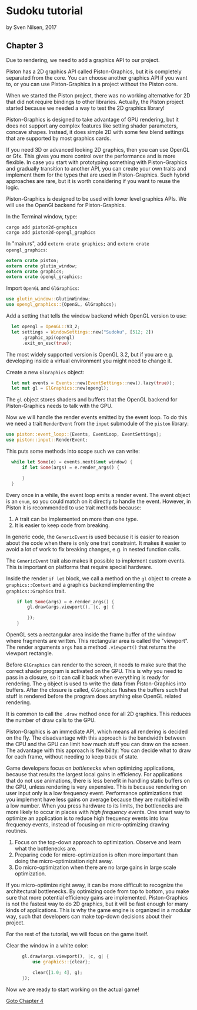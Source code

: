 # Sudoku tutorial
by Sven Nilsen, 2017

## Chapter 3

Due to rendering, we need to add a graphics API to our project.

Piston has a 2D graphics API called Piston-Graphics,
but it is completely separated from the core.
You can choose another graphics API if you want to,
or you can use Piston-Graphics in a project without the Piston core.

When we started the Piston project, there was no working alternative for 2D
that did not require bindings to other libraries.
Actually, the Piston project started because we needed a way to test the 2D graphics library!

Piston-Graphics is designed to take advantage of GPU rendering,
but it does not support any complex features like setting shader parameters,
concave shapes. Instead, it does simple 2D with some few blend settings
that are supported by most graphics cards.

If you need 3D or advanced looking 2D graphics, then you can use OpenGL
or Gfx. This gives you more control over the performance and is more flexible.
In case you start with prototyping something with Piston-Graphics and gradually
transition to another API,
you can create your own traits and implement them for the types that are
used in Piston-Graphics. Such hybrid approaches are rare, but it is worth
considering if you want to reuse the logic.

Piston-Graphics is designed to be used with lower level graphics APIs.
We will use the OpenGl backend for Piston-Graphics.

In the Terminal window, type:

```
cargo add piston2d-graphics
cargo add piston2d-opengl_graphics
```

In "main.rs", add `extern crate graphics;` and `extern crate opengl_graphics`:

```rust
extern crate piston;
extern crate glutin_window;
extern crate graphics;
extern crate opengl_graphics;
```

Import `OpenGL` and `GlGraphics`:

```rust
use glutin_window::GlutinWindow;
use opengl_graphics::{OpenGL, GlGraphics};
```

Add a setting that tells the window backend which OpenGL version to use:

```rust
  let opengl = OpenGL::V3_2;
  let settings = WindowSettings::new("Sudoku", [512; 2])
      .graphic_api(opengl)
      .exit_on_esc(true);
```

The most widely supported version is OpenGL 3.2,
but if you are e.g. developing inside a virtual environment you might
need to change it.

Create a new `GlGraphics` object:

```rust
  let mut events = Events::new(EventSettings::new().lazy(true));
  let mut gl = GlGraphics::new(opengl);
```

The `gl` object stores shaders and buffers that the OpenGL backend for Piston-Graphics needs to talk with the GPU.

Now we will handle the render events emitted by the event loop.
To do this we need a trait `RenderEvent` from the `input` submodule of
the `piston` library:

```rust
use piston::event_loop::{Events, EventLoop, EventSettings};
use piston::input::RenderEvent;
```

This puts some methods into scope such we can write:

```rust
  while let Some(e) = events.next(&mut window) {
      if let Some(args) = e.render_args() {

      }
  }
```

Every once in a while, the event loop emits a render event.
The event object is an `enum`, so you could match on it directly to
handle the event. However, in Piston it is recommended to use trait methods
because:

1. A trait can be implemented on more than one type.
2. It is easier to keep code from breaking.

In generic code, the `GenericEvent` is used because it is easier to
reason about the code when there is only one trait constraint.
It makes it easier to avoid a lot of work to fix breaking changes, e.g. in nested function calls.

The `GenericEvent` trait also makes it possible to implement custom
events. This is important on platforms that require special hardware.

Inside the render `if let` block, we call a method on the `gl` object
to create a `graphics::Context` and a graphics backend implementing
the `graphics::Graphics` trait.

```rust
    if let Some(args) = e.render_args() {
        gl.draw(args.viewport(), |c, g| {

        });
    }
```

OpenGL sets a rectangular area inside the frame buffer of the window
where fragments are written.
This rectangular area is called the "viewport".
The render arguments `args` has a method `.viewport()` that returns the viewport rectangle.

Before `GlGraphics` can render to the screen, it needs to make sure that
the correct shader program is activated on the GPU.
This is why you need to pass in a closure, so it can call it back when
everything is ready for rendering.
The `g` object is used to write the data from Piston-Graphics into buffers.
After the closure is called, `GlGraphics` flushes the buffers such that
stuff is rendered before the program does anything else OpenGL related rendering.

It is common to call the `.draw` method once for all 2D graphics.
This reduces the number of draw calls to the GPU.

Piston-Graphics is an immediate API, which means all rendering is decided
on the fly. The disadvantage with this approach is the bandwidth
between the CPU and the GPU can limit how much stuff you can draw on the screen.
The advantage with this approach is flexibility:
You can decide what to draw for each frame, without needing to keep track of state.

Game developers focus on *bottlenecks* when optimizing applications,
because that results the largest local gains in efficiency.
For applications that do not use animations, there is less benefit in
handling static buffers on the GPU, unless rendering is very expensive.
This is because rendering on user input only is a low frequency event.
Performance optimizations that you implement have less gains on average because they are multiplied with a low number.
When you press hardware to its limits, the bottlenecks are more likely to occur
in places with *high frequency events*.
One smart way to optimize an application is to reduce high frequency events into low frequency events,
instead of focusing on micro-optimizing drawing routines.

1. Focus on the top-down approach to optimization. Observe and learn
what the bottlenecks are.
2. Preparing code for micro-optimization is often more important than
doing the micro-optimization right away.
3. Do micro-optimization when there are no large gains in large scale optimization.

If you micro-optimize right away,
it can be more difficult to recognize the architectural bottlenecks.
By optimizing code from top to bottom, you make sure that more potential efficiency gains are implemented.
Piston-Graphics is not the fastest way to do 2D graphics,
but it will be fast enough for many kinds of applications.
This is why the game engine is organized in a modular way,
such that developers can make top-down decisions about their project.

For the rest of the tutorial, we will focus on the game itself.

Clear the window in a white color:

```rust
      gl.draw(args.viewport(), |c, g| {
          use graphics::{clear};

          clear([1.0; 4], g);
      });
```

Now we are ready to start working on the actual game!

[Goto Chapter 4](chp-04.md)
